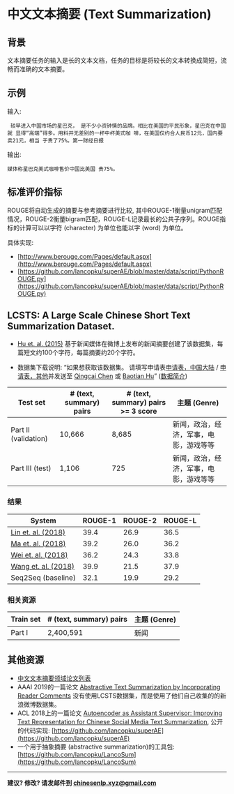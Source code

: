 # 中文文本摘要 (Text Summarization)

## 背景

文本摘要任务的输入是长的文本文档，任务的目标是将较长的文本转换成简短，流畅而准确的文本摘要。

## 示例

输入:

```
 较早进入中国市场的星巴克， 是不少小资钟情的品牌。相比在美国的平民形象，星巴克在中国就 显得“高端”得多。用料并无差别的一杯中杯美式咖 啡，在美国仅约合人民币12元，国内要卖21元，相当 于贵了75%。第一财经日报 
```

输出:

```
媒体称星巴克美式咖啡售价中国比美国 贵75%。
```

## 标准评价指标

ROUGE将自动生成的摘要与参考摘要进行比较, 其中ROUGE-1衡量unigram匹配情况，ROUGE-2衡量bigram匹配，ROUGE-L记录最长的公共子序列。ROUGE指标的计算可以以字符 (character) 为单位也能以字 (word) 为单位。

具体实现:
* [http://www.berouge.com/Pages/default.aspx](http://www.berouge.com/Pages/default.aspx) 
* [https://github.com/lancopku/superAE/blob/master/data/script/PythonROUGE.py](https://github.com/lancopku/superAE/blob/master/data/script/PythonROUGE.py) 



## <span class="t">LCSTS: A Large Scale Chinese Short Text Summarization Dataset</span>.
* [Hu et. al. (2015)](https://arxiv.org/pdf/1506.05865.pdf) 基于新闻媒体在微博上发布的新闻摘要创建了该数据集，每篇短文约100个字符，每篇摘要约20个字符。 

* 数据集下载说明: “如果想获取该数据集。 请填写申请表[申请表，中国大陆](http://pan.baidu.com/s/1eQCUL1K)  / [申请表，其他](https://www.dropbox.com/s/g9623j3hsx3yjij/Application%20form.pdf?dl=0)并发送至 [Qingcai Chen](qingcai.chen@hit.edu.cn) 或 [Baotian Hu](baotianchina@gmail.com)” ([数据简介](http://icrc.hitsz.edu.cn/Article/show/139.html))
  
| Test set  | # (text, summary) pairs | # (text, summary) pairs >= 3 score | 主题 (Genre) |
| --- | --- | --- | --- |
| Part II (validation) | 10,666 | 8,685 | 新闻，政治，经济，军事，电影，游戏等等 |
| Part III (test) | 1,106 | 725 | 新闻，政治，经济，军事，电影，游戏等等 |
  
### 结果

| System | ROUGE-1 | ROUGE-2 | ROUGE-L |
| --- | --- | --- | --- |
| [Lin et. al. (2018)](https://arxiv.org/pdf/1805.03989.pdf) | 39.4 | 26.9 | 36.5 |
| [Ma et. al. (2018)](https://arxiv.org/pdf/1805.04869v1.pdf) | 39.2 | 26.0 | 36.2 |
| [Wei et. al. (2018)](https://arxiv.org/pdf/1805.04033v1.pdf) | 36.2 | 24.3 | 33.8 |
| [Wang et. al. (2018)](https://arxiv.org/pdf/1805.03616.pdf) | 39.9 | 21.5 | 37.9 |
| Seq2Seq (baseline) | 32.1 | 19.9 | 29.2 |
 
### 相关资源

  | Train set | # (text, summary) pairs  | 主题 (Genre) |
  | --- | --- | --- |
  | Part I | 2,400,591  | 新闻 |


## 其他资源

* [中文文本摘要领域论文列表](https://github.com/mathsyouth/awesome-text-summarization#chinese-text-summarization) 
* AAAI 2019的一篇论文 [Abstractive Text Summarization by Incorporating Reader Comments](https://arxiv.org/pdf/1812.05407.pdf) 没有使用LCSTS数据集，而是使用了他们自己收集的的新浪微博数据集。
* ACL 2018上的一篇论文 [Autoencoder as Assistant Supervisor: Improving Text Representation for Chinese Social Media Text Summarization](https://arxiv.org/pdf/1805.04869v1.pdf), 公开的代码实现: [https://github.com/lancopku/superAE](https://github.com/lancopku/superAE) 
* 一个用于抽象摘要 (abstractive summarization)的工具包: [https://github.com/lancopku/LancoSum](https://github.com/lancopku/LancoSum) 

---

**建议? 修改? 请发邮件到 [chinesenlp.xyz@gmail.com](mailto:chinesenlp.xyz@gmail.com)**



